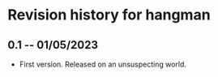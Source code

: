 # Revision history for hangman

## 0.1 -- 01/05/2023

* First version. Released on an unsuspecting world.
